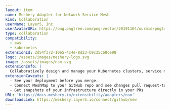 ```yaml
---
layout: item
name: Meshery Adapter for Network Service Mesh
kind: Collaboration
userName: Layer5, Inc.
userAvatarURL: https://png.pngtree.com/png-vector/20191104/ourmid/pngtree-businessman-avatar-cartoon-style-png-image_1953664.jpg
type: collaboration
compatibility: 
  - aws
  - kubernetes
extensionId: 2d54f372-10e5-4c4e-8d23-b9c35c68ce98
logo: /assets/images/meshery-logo.svg
image: /assets/images/nsm.svg
extensionInfo: |
  Collaboratively design and manage your Kubernetes clusters, service mesh deployments, and cloud native apps. MeshMap is now in private beta.
extensionCaveats: |
  - See your deployment before you merge.
  - Connect MeshMap to your GitHub repo and see changes pull request-to-pull request
  - Get snapshots of your infrastructure directly in your PRs
URL: 'https://docs.meshery.io/extensibility/adapters/nsm'
downloadLink: https://meshery.layer5.io/connect/github/new
---
```

